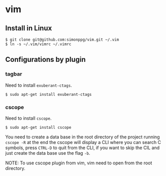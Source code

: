 # vim
## Install in Linux

```shell
$ git clone git@github.com:simonppg/vim.git ~/.vim
$ ln -s ~/.vim/vimrc ~/.vimrc
```

## Configurations by plugin
### tagbar

Need to install `exuberant-ctags`.

```shell
$ sudo apt-get install exuberant-ctags
```
### cscope

Need to install `cscope`.

```shell
$ sudo apt-get install cscope
```

You need to create a data base in the root directory of the project running `cscope -R` at the end the cscope will display a CLI where you can search C symbols, press `CTRL-D` to quit from the CLI, if you want to skip the CIL and just create the data base use the flag `-b`.

NOTE: To use cscope plugin from vim, vim need to open from the root directory.
